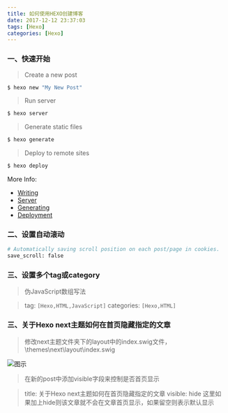 ```yaml
---
title: 如何使用HEXO创建博客
date: 2017-12-12 23:37:03
tags: [Hexo]
categories: [Hexo]
---
```


### 一、快速开始

> Create a new post

``` bash
$ hexo new "My New Post"
```

> Run server

``` bash
$ hexo server
```

> Generate static files

``` bash
$ hexo generate
```

> Deploy to remote sites

``` bash
$ hexo deploy
```
<!-- more --> 

More Info:

- [Writing](https://hexo.io/docs/writing.html)
- [Server](https://hexo.io/docs/server.html)
- [Generating](https://hexo.io/docs/generating.html)
- [Deployment](https://hexo.io/docs/deployment.html)


### 二、设置自动滚动

``` bash
# Automatically saving scroll position on each post/page in cookies.
save_scroll: false
```

### 三、设置多个tag或category

> 伪JavaScript数组写法

> tag: `[Hexo,HTML,JavaScript]`
> categories: `[Hexo,HTML]`

### 三、关于Hexo next主题如何在首页隐藏指定的文章

<!-- http://forwardkth.github.io/2016/05/08/next-theme-post-visibility/ -->

> 修改next主题文件夹下的layout中的index.swig文件，\themes\next\layout\index.swig

![图示](http://ww1.sinaimg.cn/large/74505a4cgw1f3onp6eculj20ds0d70vb.jpg)

> 在新的post中添加visible字段来控制是否首页显示


> title: 关于Hexo next主题如何在首页隐藏指定的文章
> visible: hide 这里如果加上hide则该文章就不会在文章首页显示，如果留空则表示默认显示
